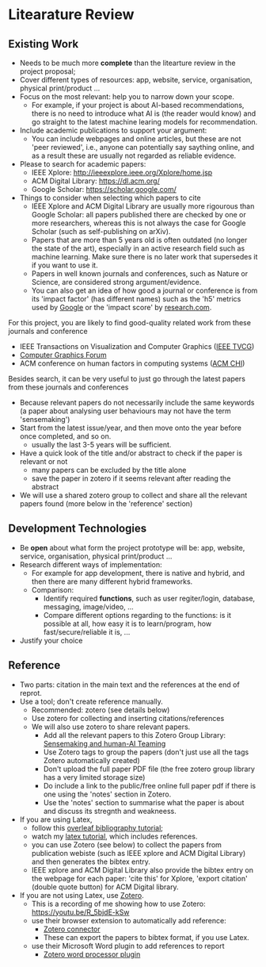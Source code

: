 # Litearature Review

## Existing Work
- Needs to be much more **complete** than the litearture review in the project proposal;
- Cover different types of resources: app, website, service, organisation, physical print/product ...
- Focus on the most relevant: help you to narrow down your scope.
  - For example, if your project is about AI-based recommendations, there is no need to introduce what AI is (the reader would know) and go straight to the latest machine learing models for recommendation.
- Include academic publications to support your argument: 
  - You can include webpages and online articles, but these are not 'peer reviewed', i.e., anyone can potentially say saything online, and as a result these are usually not regarded as reliable evidence.
- Please to search for academic papers:
  - IEEE Xplore: http://ieeexplore.ieee.org/Xplore/home.jsp
  - ACM Digital Library: https://dl.acm.org/
  - Google Scholar: https://scholar.google.com/
- Things to consider when selecting which papers to cite
  - IEEE Xplore and ACM Digital Library are usually more rigourous than Google Scholar: all papers published there are checked by one or more researchers, whereas this is not always the case for Google Scholar (such as self-publishing on arXiv).
  - Papers that are more than 5 years old is often outdated (no longer the state of the art), especially in an active research field such as machine learning. Make sure there is no later work that supersedes it if you want to use it.
  - Papers in well known journals and conferences, such as Nature or Science, are considered strong argument/evidence. 
  - You can also get an idea of how good a journal or conference is from its 'impact factor' (has different names) such as the 'h5' metrics used by [Google](https://scholar.google.co.uk/citations?view_op=top_venues&hl=en&vq=eng) or the 'impact score' by [research.com](https://research.com/conference-rankings/computer-science).

For this project, you are likely to find good-quality related work from these journals and conference
 - IEEE Transactions on Visualization and Computer Graphics ([IEEE TVCG](https://ieeexplore.ieee.org/xpl/RecentIssue.jsp?punumber=2945))
 - [Computer Graphics Forum](https://onlinelibrary.wiley.com/journal/14678659)
 - ACM conference on human factors in computing systems ([ACM CHI](https://dl.acm.org/conference/chi))

Besides search, it can be very useful to just go through the latest papers from these journals and conferences
- Because relevant papers do not necessarily include the same keywords (a paper about analysing user behaviours may not have the term 'sensemaking')
- Start from the latest issue/year, and then move onto the year before once completed, and so on.
  - usually the last 3-5 years will be sufficient.
- Have a quick look of the title and/or abstract to check if the paper is relevant or not
  - many papers can be excluded by the title alone
  - save the paper in zotero if it seems relevant after reading the abstract
- We will use a shared zotero group to collect and share all the relevant papers found (more below in the 'reference' section)


## Development Technologies

- Be **open** about what form the project prototype will be: app, website, service, organisation, physical print/product ...
- Research different ways of implementation:
  - For example for app development, there is native and hybrid, and then there are many different hybrid frameworks. 
  - Comparison: 
    - Identify required **functions**, such as user regiter/login, database, messaging, image/video, ...
    - Compare different options regarding to the functions: is it possible at all, how easy it is to learn/program, how fast/secure/reliable it is, ...
- Justify your choice

## Reference
- Two parts: citation in the main text and the references at the end of reprot.
- Use a tool; don't create reference manually.
  - Recommended: zotero (see details below)
  - Use zotero for collecting and inserting citations/references
  - We will also use zotero to share relevant papers. 
    - Add all the relevant papers to this Zotero Group Library: [Sensemaking and human-AI Teaming](https://www.zotero.org/groups/4762437/sensemaking_and_human-ai_teaming)
    - Use Zotero tags to group the papers (don't just use all the tags Zotero automatically created)
    - Don't upload the full paper PDF file (the free zotero group library has a very limited storage size)
    - Do include a link to the public/free online full paper pdf if there is one using the 'notes' section in Zotero.
    - Use the 'notes' section to summarise what the paper is about and discuss its stregnth and weakneess.
- If you are using Latex, 
  - follow this [overleaf bibliography tutorial](https://www.overleaf.com/learn/how-to/Using_bibliographies_on_Overleaf);
  - watch my [latex tutorial](https://youtu.be/PqW8myobrPE), which includes references.
  - you can use Zotero (see below) to collect the papers from publication webiste (such as IEEE xplore and ACM Digital Library) and then generates the bibtex entry.
  - IEEE xplore and ACM Digital Library also provide the bibtex entry on the webpage for each paper: 'cite this' for Xplore, 'export citation' (double quote button) for ACM Digital library.
- If you are not using Latex, use [Zotero](https://www.zotero.org/). 
  - This is a recording of me showing how to use Zotero: https://youtu.be/R_5bjdE-kSw
  - use their browser extension to automatically add reference: 
    - [Zotero connector](https://chrome.google.com/webstore/detail/zotero-connector/ekhagklcjbdpajgpjgmbionohlpdbjgc?hl=en)
    - These can export the papers to bibtex format, if you use Latex.
  - use their Microsoft Word plugin to add references to report
    - [Zotero word processor plugin](https://www.zotero.org/support/word_processor_integration)